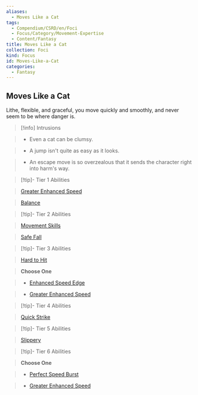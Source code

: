 ```yaml
---
aliases:
  - Moves Like a Cat
tags:
  - Compendium/CSRD/en/Foci
  - Focus/Category/Movement-Expertise
  - Content/Fantasy
title: Moves Like a Cat
collection: Foci
kind: Focus
id: Moves-Like-a-Cat
categories:
  - Fantasy
---
```

## Moves Like a Cat    
Lithe, flexible, and graceful, you move quickly and smoothly, and never seem to be where danger is.    
  
>[!info] Intrusions    
>- Even a cat can be clumsy.    
>- A jump isn't quite as easy as it looks.    
>- An escape move is so overzealous that it sends the character right into harm's way.    
  
  
>[!tip]- Tier 1 Abilities    
> [Greater Enhanced Speed](Greater-Enhanced-Speed.md)    
> [Balance](Balance.md)    
  
  
>[!tip]- Tier 2 Abilities    
> [Movement Skills](Movement-Skills.md)    
> [Safe Fall](Safe-Fall.md)    
  
  
>[!tip]- Tier 3 Abilities    
> [Hard to Hit](Hard-to-Hit.md)    
> **Choose One**    
>- [Enhanced Speed Edge](Enhanced-Speed-Edge.md)    
>- [Greater Enhanced Speed](Greater-Enhanced-Speed.md)    
  
  
>[!tip]- Tier 4 Abilities    
> [Quick Strike](Quick-Strike.md)    
  
  
>[!tip]- Tier 5 Abilities    
> [Slippery](Slippery.md)    
  
  
>[!tip]- Tier 6 Abilities    
> **Choose One**    
>- [Perfect Speed Burst](Perfect-Speed-Burst.md)    
>- [Greater Enhanced Speed](Greater-Enhanced-Speed.md)
